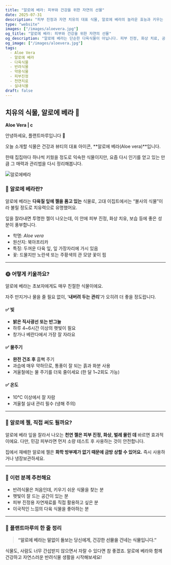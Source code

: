 ```yaml
---
title: "알로에 베라: 피부와 건강을 위한 자연의 선물"
date: 2025-07-31
description: "피부 진정과 자연 치유의 대표 식물, 알로에 베라의 놀라운 효능과 키우는 방법을 소개합니다."
type: "website"
images: ["/images/aloevera.jpg"]
og_title: "알로에 베라: 피부와 건강을 위한 자연의 선물"
og_description: "알로에 베라는 단순한 다육식물이 아닙니다. 피부 진정, 화상 치료, 공기 정화까지! 실내에서 키우기 쉬운 이 반려식물의 놀라운 매력을 알아보세요."
og_image: ["/images/aloevera.jpg"]
tags:
  - Aloe Vera
  - 알로에 베라
  - 다육식물
  - 반려식물
  - 약용식물
  - 피부진정
  - 천연치료
  - 실내식물
draft: false
---
```



##  치유의 식물, 알로에 베라 🌿

**Aloe Vera | c**

  
안녕하세요, 플랜트마루입니다 🌱

오늘 소개할 식물은 건강과 뷰티의 대표 아이콘, **알로에 베라(Aloe vera)**입니다.

  

한때 집집마다 하나씩 키웠을 정도로 익숙한 식물이지만, 요즘 다시 인기를 얻고 있는 만큼 그 매력과 관리법을 다시 정리해봅니다.

![알로에베라](/images/aloevera.jpg) 

### 🍃 알로에 베라란?

알로에 베라는 **다육질 잎에 젤을 품고 있는** 식물로, 고대 이집트에서는 “불사의 식물”이라 불릴 정도로 치유력으로 유명했어요.

잎을 잘라내면 투명한 젤이 나오는데, 이 안에 피부 진정, 화상 치유, 보습 등에 좋은 성분이 풍부합니다.

- 학명: _Aloe vera_
- 원산지: 북아프리카
- 특징: 두꺼운 다육 잎, 잎 가장자리에 가시 있음
- 꽃: 드물지만 노란색 또는 주황색의 관 모양 꽃이 핌

---

### 🌞 어떻게 키울까요?

알로에 베라는 초보자에게도 매우 친절한 식물이에요.

자주 만지거나 물을 줄 필요 없이, ‘**내버려 두는 관리**’가 오히려 더 좋을 정도랍니다.

  
#### ✅ 빛

- **밝은 직사광선 또는 반그늘**
- 하루 4~6시간 이상의 햇빛이 필요
- 창가나 베란다에서 가장 잘 자라요


  

#### ✅ 물주기

- **완전 건조 후** 흠뻑 주기
- 과습에 매우 약하므로, 통풍이 잘 되는 흙과 화분 사용
- 겨울철에는 물 주기를 더욱 줄이세요 (한 달 1~2회도 가능)
    
#### **✅ 온도**

- 10℃ 이상에서 잘 자람
- 겨울철 실내 관리 필수 (냉해 주의)

---

### 🧴 알로에 젤, 직접 써도 될까요?

알로에 베라 잎을 잘라서 나오는 **천연 젤은 피부 진정, 화상, 벌레 물린 데** 바르면 효과적이에요.
다만, 민감 피부라면 먼저 소량 테스트 후 사용하는 것이 안전합니다.

집에서 재배한 알로에 젤은 **화학 방부제가 없기 때문에 금방 상할 수 있어요.** 즉시 사용하거나 냉장보관하세요.

---

### 💚 이런 분께 추천해요

- 반려식물은 처음인데, 키우기 쉬운 식물을 찾는 분
- 햇빛이 잘 드는 공간이 있는 분
- 피부 진정용 자연재료를 직접 활용하고 싶은 분
- 이국적인 느낌의 다육 식물을 좋아하는 분


---

### 🌿 플랜트마루의 한 줄 정리

> **“알로에 베라는 말없이 돌보는 당신에게, 건강한 선물을 건네는 식물입니다.”**

식물도, 사람도 너무 간섭받지 않으면서 자랄 수 있다면 참 좋겠죠.
알로에 베라와 함께 건강하고 자연스러운 반려식물 생활을 시작해보세요!